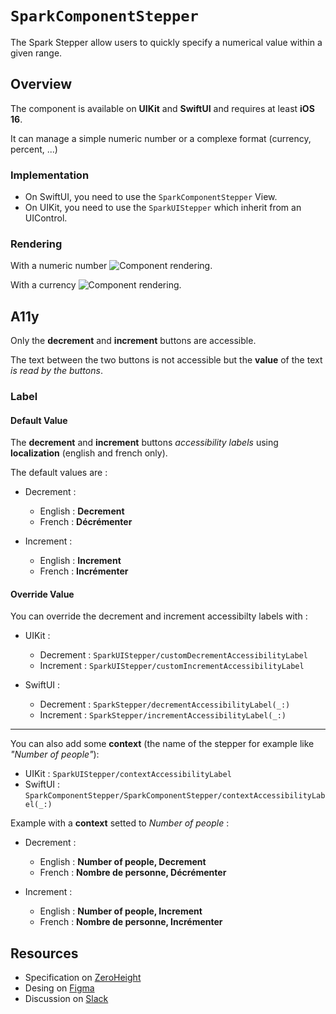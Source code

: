 # ``SparkComponentStepper``

The Spark Stepper allow users to quickly specify a numerical value within a given range.

## Overview

The component is available on **UIKit** and **SwiftUI** and requires at least **iOS 16**.

It can manage a simple numeric number or a complexe format (currency, percent, ...)

### Implementation

- On SwiftUI, you need to use the ``SparkComponentStepper`` View.
- On UIKit, you need to use the ``SparkUIStepper`` which inherit from an UIControl.

### Rendering

With a numeric number
![Component rendering.](component.png)

With a currency 
![Component rendering.](component_with_format.png)

## A11y

Only the **decrement** and **increment** buttons are accessible. 

The text between the two buttons is not accessible but the **value** of the text *is read by the buttons*.

### Label

#### Default Value

The **decrement** and **increment** buttons *accessibility labels* using **localization** (english and french only).

The default values are :

- Decrement : 
    - English : **Decrement**
    - French : **Décrémenter**

- Increment : 
    - English : **Increment**
    - French : **Incrémenter**

#### Override Value

You can override the decrement and increment accessibilty labels with : 
- UIKit :
    - Decrement : ``SparkUIStepper/customDecrementAccessibilityLabel``
    - Increment : ``SparkUIStepper/customIncrementAccessibilityLabel``

- SwiftUI :
    - Decrement : ``SparkStepper/decrementAccessibilityLabel(_:)``
    - Increment : ``SparkStepper/incrementAccessibilityLabel(_:)`` 

---

You can also add some **context** (the name of the stepper for example like *"Number of people"*):
- UIKit : ``SparkUIStepper/contextAccessibilityLabel``
- SwiftUI : ``SparkComponentStepper/SparkComponentStepper/contextAccessibilityLabel(_:)``

Example with a **context** setted to *Number of people* :
- Decrement : 
    - English : **Number of people, Decrement**
    - French : **Nombre de personne, Décrémenter**

- Increment : 
    - English : **Number of people, Increment**
    - French : **Nombre de personne, Incrémenter**

## Resources

- Specification on [ZeroHeight](https://zeroheight.com/1186e1705/p/95f37c-stepper)
- Desing on [Figma](https://www.figma.com/design/0QchRdipAVuvVoDfTjLrgQ/Spark-Component-Specs?node-id=51908-6090)
- Discussion on [Slack](https://adevinta.slack.com/archives/C07GGG6TUGP)
